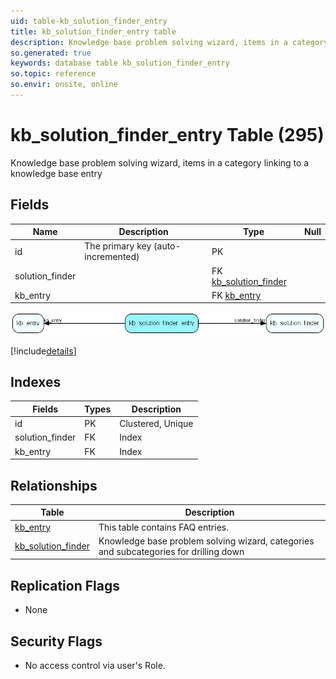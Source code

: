 ```yaml
---
uid: table-kb_solution_finder_entry
title: kb_solution_finder_entry table
description: Knowledge base problem solving wizard, items in a category linking to a knowledge base entry
so.generated: true
keywords: database table kb_solution_finder_entry
so.topic: reference
so.envir: onsite, online
---
```


# kb\_solution\_finder\_entry Table (295)

Knowledge base problem solving wizard, items in a category linking to a knowledge base entry

## Fields

| Name | Description | Type | Null |
|------|-------------|------|:----:|
|id|The primary key (auto-incremented)|PK| |
|solution\_finder||FK [kb_solution_finder](kb-solution-finder.md)| |
|kb\_entry||FK [kb_entry](kb-entry.md)| |


![kb_solution_finder_entry table relationship diagram](./media/kb_solution_finder_entry.png)

[!include[details](./includes/kb-solution-finder-entry.md)]

## Indexes

| Fields | Types | Description |
|--------|-------|-------------|
|id |PK |Clustered, Unique |
|solution\_finder |FK |Index |
|kb\_entry |FK |Index |

## Relationships

| Table|  Description |
|------|-------------|
|[kb\_entry](kb-entry.md)  |This table contains FAQ entries. |
|[kb\_solution\_finder](kb-solution-finder.md)  |Knowledge base problem solving wizard, categories and subcategories for drilling down |


## Replication Flags

* None

## Security Flags

* No access control via user's Role.


